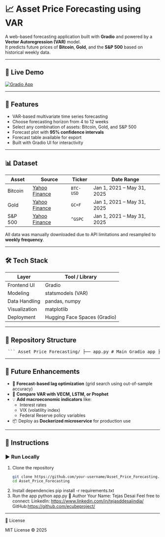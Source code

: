 # 📈 Asset Price Forecasting using VAR

A web-based forecasting application built with **Gradio** and powered by a **Vector Autoregression (VAR)** model.  
It predicts future prices of **Bitcoin**, **Gold**, and the **S&P 500** based on historical weekly data.

---

## 🚀 Live Demo

[![Gradio App](https://img.shields.io/badge/Launch-App-blue)](https://huggingface.co/spaces/your-username/Asset_Price_Forecasting)

---

## 🧠 Features

- VAR-based multivariate time series forecasting
- Choose forecasting horizon from 4 to 12 weeks
- Select any combination of assets: Bitcoin, Gold, and S&P 500
- Forecast plot with **95% confidence intervals**
- Forecast table available for export
- Built with Gradio UI for interactivity

---

## 📊 Dataset

| Asset     | Source                     | Ticker     | Date Range           |
|-----------|----------------------------|------------|----------------------|
| Bitcoin   | [Yahoo Finance](https://finance.yahoo.com) | `BTC-USD`   | Jan 1, 2021 – May 31, 2025 |
| Gold      | [Yahoo Finance](https://finance.yahoo.com) | `GC=F`      | Jan 1, 2021 – May 31, 2025 |
| S&P 500   | [Yahoo Finance](https://finance.yahoo.com) | `^GSPC`     | Jan 1, 2021 – May 31, 2025 |

All data was manually downloaded due to API limitations and resampled to **weekly frequency**.

---

## 🛠️ Tech Stack

| Layer          | Tool / Library            |
|----------------|---------------------------|
| Frontend UI    | Gradio                    |
| Modeling       | statsmodels (VAR)         |
| Data Handling  | pandas, numpy             |
| Visualization  | matplotlib                |
| Deployment     | Hugging Face Spaces (Gradio) |

---

## 📁 Repository Structure
<pre> ``` Asset_Price_Forecasting/ ├── app.py # Main Gradio app ├── df_clean.csv # Cleaned weekly price data ├── requirements.txt # Python dependencies └── README.md # This file ``` </pre>
---

## 🧩 Future Enhancements

- 🔁 **Forecast-based lag optimization** (grid search using out-of-sample accuracy)
- 🤖 **Compare VAR with VECM, LSTM, or Prophet**
- 💡 **Add macroeconomic indicators** like:
  - Interest rates
  - VIX (volatility index)
  - Federal Reserve policy variables
- 📦 Deploy as **Dockerized microservice** for production use

---

## 📌 Instructions

### ▶️ Run Locally

1. Clone the repository  
   ```bash
   git clone https://github.com/your-username/Asset_Price_Forecasting.git
   cd Asset_Price_Forecasting

2. Install dependencies
   pip install -r requirements.txt
3. Run the app
   python app.py
🙋 Author
Your Name: Tejas Desai
Feel free to connect: LinkedIn: https://www.linkedin.com/in/tejasddesaiindia/          GitHub:https://github.com/ecubeproject/

---

📜 License

MIT License © 2025
